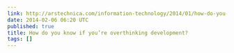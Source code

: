 ```yaml
---
link: http://arstechnica.com/information-technology/2014/01/how-do-you-know-if-youre-overthinking-development/
date: 2014-02-06 06:20 UTC
published: true
title: How do you know if you’re overthinking development?
tags: []
---
```



